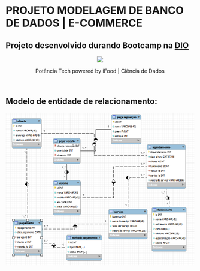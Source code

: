 # PROJETO MODELAGEM DE BANCO DE DADOS | E-COMMERCE

## Projeto desenvolvido durando Bootcamp na [DIO](https://web.dio.me/) <br> 

<div style="display: flex; justify-content: center; align-items: center">
<img src="https://hermes.dio.me/tracks/f5dba255-da18-427a-a02a-ca11a339c1cd.png" style="max-width: 50"> 
</div>
<p align="center">
Potência Tech powered by iFood | Ciência de Dados
</p>

<br>

## Modelo de entidade de relacionamento:
<div style="display: flex; justify-content:center; align-items: center;">
<img src='ER.png'>
</div>
